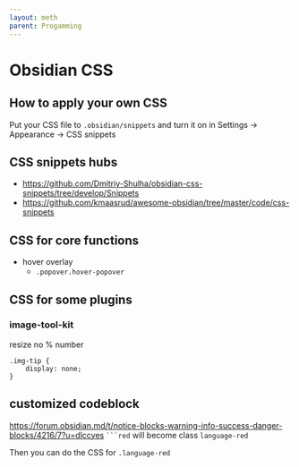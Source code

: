```yaml
---
layout: meth
parent: Progamming
---
```

# Obsidian CSS

## How to apply your own CSS
Put your CSS file to `.obsidian/snippets` and turn it on in Settings -> Appearance -> CSS snippets

## CSS snippets hubs
- <https://github.com/Dmitriy-Shulha/obsidian-css-snippets/tree/develop/Snippets>
- <https://github.com/kmaasrud/awesome-obsidian/tree/master/code/css-snippets>

## CSS for core functions
- hover overlay
	- `.popover.hover-popover`

## CSS for some plugins
### image-tool-kit
resize no % number
```
.img-tip {
    display: none;
}
```

## customized codeblock
<https://forum.obsidian.md/t/notice-blocks-warning-info-success-danger-blocks/4216/7?u=dlccyes>
` ```red ` will become class `language-red`

Then you can do the CSS for `.language-red`